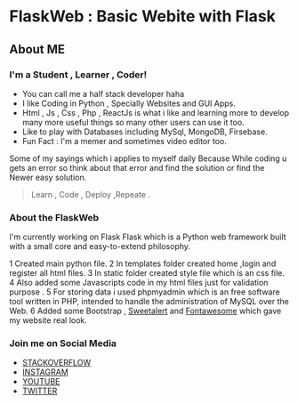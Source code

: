 # FlaskWeb : Basic Webite with Flask

## About ME

### I'm a Student , Learner , Coder!

- You can call me a half stack developer haha
- I like Coding in Python , Specially Websites and GUI Apps.
- Html , Js , Css , Php , ReactJs is what i like and learning more to develop many more useful things so many other users can use it too.
- Like to play with Databases including MySql, MongoDB, Firsebase.
- Fun Fact : I'm a memer and sometimes video editor too.

Some of my sayings which i applies to myself daily Because While coding u gets an error so think about that error and find the solution or find the Newer easy solution.

> Learn , Code , Deploy ,Repeate .

### About the FlaskWeb

I'm currently working on Flask Flask which is a Python web framework built with a small core and easy-to-extend philosophy.

1 Created main python file.
2 In templates folder created home ,login and register all html files.
3 In static folder created style file which is an css file.
4 Also added some Javascripts code in my html files just for validation purpose .
5 For storing data i used phpmyadmin which is an free software tool written in PHP, intended to handle the administration of MySQL over the Web.
6 Added some Bootstrap , [Sweetalert](https://sweetalert.js.org/guides/) and [Fontawesome](https://fontawesome.com/start) which gave my website real look.

### Join me on Social Media

- [STACKOVERFLOW](https://stackexchange.com/users/18443010/tanmay-brv)
- [INSTAGRAM](https://www.instagram.com/_tan_may__/)
- [YOUTUBE](https://www.youtube.com/channel/UC370GTtJnvWs8wDH9UXoBzQ?view_as=subscriber)
- [TWITTER](https://mobile.twitter.com/TanmaYaata)
